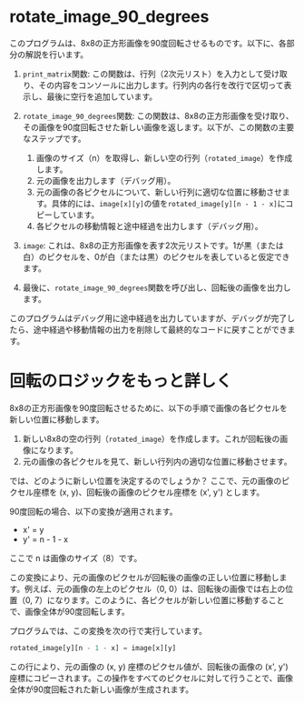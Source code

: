 # rotate_image_90_degrees
このプログラムは、8x8の正方形画像を90度回転させるものです。以下に、各部分の解説を行います。

1. `print_matrix`関数:
   この関数は、行列（2次元リスト）を入力として受け取り、その内容をコンソールに出力します。行列内の各行を改行で区切って表示し、最後に空行を追加しています。

2. `rotate_image_90_degrees`関数:
   この関数は、8x8の正方形画像を受け取り、その画像を90度回転させた新しい画像を返します。以下が、この関数の主要なステップです。
   1. 画像のサイズ（n）を取得し、新しい空の行列（`rotated_image`）を作成します。
   2. 元の画像を出力します（デバッグ用）。
   3. 元の画像の各ピクセルについて、新しい行列に適切な位置に移動させます。具体的には、`image[x][y]`の値を`rotated_image[y][n - 1 - x]`にコピーしています。
   4. 各ピクセルの移動情報と途中経過を出力します（デバッグ用）。

3. `image`:
   これは、8x8の正方形画像を表す2次元リストです。1が黒（または白）のピクセルを、0が白（または黒）のピクセルを表していると仮定できます。

4. 最後に、`rotate_image_90_degrees`関数を呼び出し、回転後の画像を出力します。

このプログラムはデバッグ用に途中経過を出力していますが、デバッグが完了したら、途中経過や移動情報の出力を削除して最終的なコードに戻すことができます。



# 回転のロジックをもっと詳しく

8x8の正方形画像を90度回転させるために、以下の手順で画像の各ピクセルを新しい位置に移動します。

1. 新しい8x8の空の行列（`rotated_image`）を作成します。これが回転後の画像になります。
2. 元の画像の各ピクセルを見て、新しい行列内の適切な位置に移動させます。

では、どのように新しい位置を決定するのでしょうか？ ここで、元の画像のピクセル座標を (x, y)、回転後の画像のピクセル座標を (x', y') とします。

90度回転の場合、以下の変換が適用されます。

- x' = y
- y' = n - 1 - x

ここで n は画像のサイズ（8）です。

この変換により、元の画像のピクセルが回転後の画像の正しい位置に移動します。例えば、元の画像の左上のピクセル（0, 0）は、回転後の画像では右上の位置（0, 7）になります。このように、各ピクセルが新しい位置に移動することで、画像全体が90度回転します。

プログラムでは、この変換を次の行で実行しています。

```python
rotated_image[y][n - 1 - x] = image[x][y]
```

この行により、元の画像の (x, y) 座標のピクセル値が、回転後の画像の (x', y') 座標にコピーされます。この操作をすべてのピクセルに対して行うことで、画像全体が90度回転された新しい画像が生成されます。